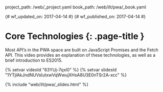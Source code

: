 project_path: /web/_project.yaml
book_path: /web/ilt/pwa/_book.yaml

{# wf_updated_on: 2017-04-14 #}
{# wf_published_on: 2017-04-14 #}

# Core Technologies {: .page-title }

Most API’s in the PWA space are built on JavaScript Promises and the Fetch API.
This video provides an explanation of these technologies, as well as a brief
introduction to ES2015.

{% setvar videoId "63YUj-7qxl0" %}
{% setvar slidesId "1YTjlAkJndNUVsIutxwVqWwujXHsA8U3E0nTSr2A-xcc" %}

{% include "web/ilt/pwa/_slides.html" %}
